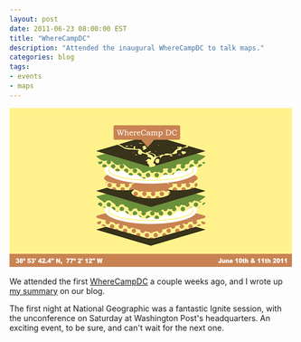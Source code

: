 ```yaml
---
layout: post
date: 2011-06-23 08:00:00 EST
title: "WhereCampDC"
description: "Attended the inaugural WhereCampDC to talk maps."
categories: blog
tags:
- events
- maps
---
```


<a href="http://www.wherecampdc.org/"><img src="/images/post-images/wherecampdc2011.png"/></a>

We attended the first [WhereCampDC](http://www.wherecampdc.org/) a couple weeks ago, and I wrote up [my summary](http://spatialnetworks.com/blog/2011/06/wherecampdc-wrap-up-the-geoherd-gathers/) on our blog.

The first night at National Geographic was a fantastic Ignite session, with the unconference on Saturday at Washington Post's headquarters. An exciting event, to be sure, and can't wait for the next one.
